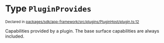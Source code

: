 # Type `PluginProvides`
<sub>Declared in [packages/sdk/app-framework/src/plugins/PluginHost/plugin.ts:12](https://github.com/dxos/dxos/blob/ef925c9c7/packages/sdk/app-framework/src/plugins/PluginHost/plugin.ts#L12)</sub>


Capabilities provided by a plugin.
The base surface capabilities are always included.



